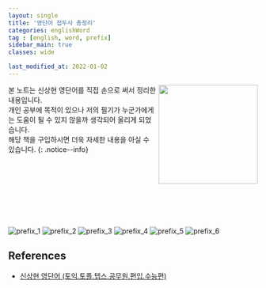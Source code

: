 ```yaml
---
layout: single
title: '영단어 접두사 총정리'
categories: englishWord
tag : [english, word, prefix]
sidebar_main: true
classes: wide

last_modified_at: 2022-01-02
---
```


<img align='right' width='200' height='200' src='https://user-images.githubusercontent.com/78655692/147879046-4dab21c1-fed0-4bfb-b022-9874d3a945f8.png
'>
본 노트는 신상현 영단어를 직접 손으로 써서 정리한 내용입니다. <br>개인 공부에 목적이 있으나 저의 필기가 누군가에게는 도움이 될 수 있지 않을까 생각되어 올리게 되었습니다.<br> 해당 책을 구입하시면 더욱 자세한 내용을 아실 수 있습니다.
{: .notice--info}

<br>
<br>
<br>
<br>
<br>
<br>
<br>


![prefix_1](https://ingu627.github.io/images/english/prefix1.jpg)
![prefix_2](https://ingu627.github.io/images/english/prefix2.jpg)
![prefix_3](https://ingu627.github.io/images/english/prefix3.jpg)
![prefix_4](https://ingu627.github.io/images/english/prefix4.jpg)
![prefix_5](https://ingu627.github.io/images/english/prefix5.jpg)
![prefix_6](https://ingu627.github.io/images/english/prefix6.jpg)

## References 

- [신상현 영단어 (토익.토플.텝스.공무원.편입.수능편)](https://www.aladin.co.kr/shop/wproduct.aspx?ItemId=126278788)